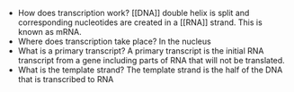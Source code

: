 - How does transcription work?
	[[DNA]] double helix is split and corresponding nucleotides are created in a [[RNA]] strand. This is known as mRNA.
- Where does transcription take place?
	In the nucleus
- What is a primary transcript?
	A primary transcript is the initial RNA transcript from a gene including parts of RNA that will not be translated.
- What is the template strand?
	The template strand is the half of the DNA that is transcribed to RNA
